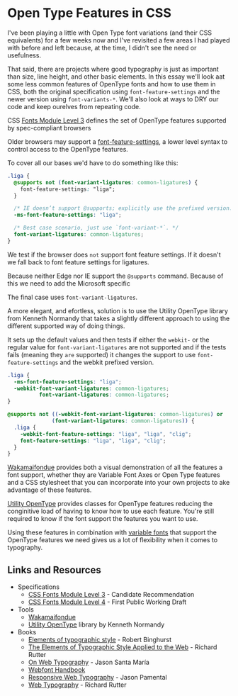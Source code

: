 # Open Type Features in CSS

I've been playing a little with Open Type font variations (and their CSS equivalents) for a few weeks now and I've revisited a few areas I had played with before and left because, at the time, I didn't see the need or usefulness.

That said, there are projects where good typography is just as important than size, line height, and other basic elements. In this essay we'll look aat some less common features of OpenType fonts and how to use them in CSS, both the original specification using `font-feature-settings` and the newer version using `font-variants-*`. We'll also look at ways to DRY our code and keep ourelves from repeating code.

CSS [Fonts Module Level 3](https://www.w3.org/TR/css-fonts-3/#font-rend-props) defines the set of OpenType features supported by spec-compliant browsers

Older browsers may support a [font-feature-settings](https://css-tricks.com/almanac/properties/f/font-feature-settings/), a lower level syntax to control access to the OpenType features.

To cover all our bases we'd have to do something like this:

```css
.liga {
  @supports not (font-variant-ligatures: common-ligatures) {
    font-feature-settings: "liga";
  }

  /* IE doesn’t support @supports; explicitly use the prefixed version. */
  -ms-font-feature-settings: "liga";

  /* Best case scenario, just use `font-variant-*`. */
  font-variant-ligatures: common-ligatures;
}
```

We test if the browser does `not` support font feature settings. If it doesn't we fall back to font feature settings for ligatures.

Because neither Edge nor IE support the `@supports` command. Because of this we need to add the Microsoft specific

The final case uses `font-variant-ligatures`.

A more elegant, and efortless, solution is to use the Utility OpenType library from Kenneth Normandy that takes a slightly different approach to using the different supported way of doing things.

It sets up the default values and then tests if either the `webkit-` or the regular value for `font-variant-ligatures` are not supported and if the tests fails (meaning they `are` supported) it changes the support to use `font-feature-settings` and the webkit prefixed version.

```css
.liga {
  -ms-font-feature-settings: "liga";
  -webkit-font-variant-ligatures: common-ligatures;
          font-variant-ligatures: common-ligatures;
}

@supports not ((-webkit-font-variant-ligatures: common-ligatures) or
              (font-variant-ligatures: common-ligatures)) {
  .liga {
    -webkit-font-feature-settings: "liga", "liga", "clig";
    font-feature-settings: "liga", "liga", "clig";
  }
}
```

[Wakamaifondue](https://wakamaifondue.com/) provides both a visual demonstration of all the features a font support, whether they are Variable Font Axes or Open Type features and a CSS stylesheet that you can incorporate into your own projects to ake advantage of these features.

[Utility OpenType](https://github.com/kennethormandy/utility-opentype) provides classes for OpenType features reducing the conginitive load of having to know how to use each feature. You're still required to know if the font support the features you want to use.

Using these features in combination with [variable fonts](https://caraya.github.io/vfonts-demo/) that support the OpenType features we need gives us a lot of flexibility when it comes to typography.

## Links and Resources

- Specifications
  - [CSS Fonts Module Level 3](https://www.w3.org/TR/css-fonts-3/) - Candidate Recommendation
  - [CSS Fonts Module Level 4](https://www.w3.org/TR/css-fonts-4/) - First Public Working Draft
- Tools
  - [Wakamaifondue](https://wakamaifondue.com)
  - [Utility OpenType](http://utility-opentype.kennethormandy.com/) library by Kenneth Normandy
- Books
  - [Elements of typographic style](https://www.wikiwand.com/en/The_Elements_of_Typographic_Style) - Robert Binghurst
  - [The Elements of Typographic Style Applied to the Web](http://webtypography.net/intro/) - Richard Rutter
  - [On Web Typography](https://abookapart.com/products/on-web-typography) - Jason Santa María
  - [Webfont Handbook](https://abookapart.com/products/webfont-handbook)
  - [Responsive Web Typography](http://shop.oreilly.com/product/0636920034063.do) - Jason Pamental
  - [Web Typography](http://book.webtypography.net/) - Richard Rutter

